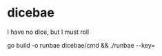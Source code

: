 # dicebae
I have no dice, but I must roll

go build -o runbae dicebae/cmd && ./runbae --key=<SomeDiscordBotAPIKey>
